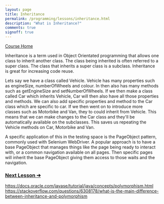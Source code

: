 ```yaml
---
layout: page
title: Inheritance
permalink: /programming/lessons/inheritance.html
description: "What is Inheritance?"
comments: true
signoff: true
---
```

[Course Home](../course)

Inheritance is a term used in Object Orientated programming that allows one class to inherit another class. The class being inherited is often referred to a super class. The class that inherits a super class is a subclass. Inheritance is great for increasing code reuse.

Lets say we have a class called Vehicle. Vehicle has many properties such as engineSize, numberOfWheels and colour. In then also has many methods such as getEngineSize and setNumberOfWheels. If we then make a class called Car which inherits Vehicle, Car will then also have all those properties and methods. We can also add specific properties and method to the Car class which are specific to car. If we then went on to introduce more classes such as Motorbike and Van, they to could inherit from Vehicle. This means that we can make changes to the Car class and they'll be automatically available on the subclasses. This saves us repeating the Vehicle methods on Car, Motorbike and Van.

A specific application of this in the testing space is the PageObject pattern, commonly used with Selenium WebDriver. A popular approach is to have a base PageObject that manages things like the page being ready to interact with, or a common navigation available on all pages. Then specific pages will inherit the base PageObject giving them access to those waits and the navigation.

### [Next Lesson &#10132;](../lessons/polymorphism)

https://docs.oracle.com/javase/tutorial/java/concepts/polymorphism.html
https://stackoverflow.com/questions/6308178/what-is-the-main-difference-between-inheritance-and-polymorphism